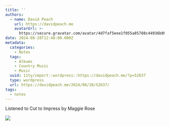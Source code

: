 ```yaml
---
title: ''
authors:
  - name: David Peach
    url: https://davidpeach.me
    avatarUrl: >-
      https://secure.gravatar.com/avatar/4d7faf5eee1f055a85788c44936b8995eaab6dfb004e7854ec747ccb272e91ee?s=96&d=mm&r=g
date: 2024-08-28T12:48:00.000Z
metadata:
  categories:
    - Notes
  tags:
    - Albums
    - Country Music
    - Music
  uuid: 11ty/import::wordpress::https://davidpeach.me/?p=52637
  type: wordpress
  url: https://davidpeach.me/2024/08/28/52637/
tags:
  - notes
---
```

Listened to Cut to Impress by Maggie Rose

![](/assets/maggie-rose-cut-to-impress-alb-U3lB7Cb6tXU4.jpg)